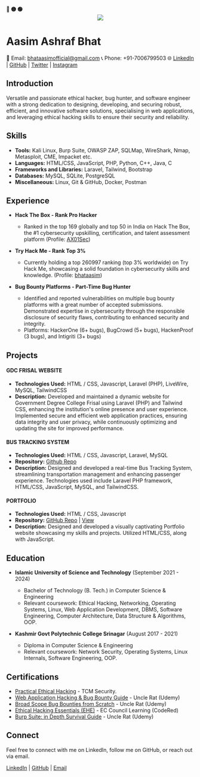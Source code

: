 <!-- Macos like icons -->
<div align="left">
  <b><pwn>🔴 🟡 🟢</pwn></b>
</div>

<div align="center">
  <img src="https://readme-typing-svg.demolab.com/?lines=$+Hey,+Ax01sec+here+:)&font=Fira%20Code&center=true&width=440&height=45&color=09e611&vCenter=true&pause=10&size=22" />
</div>

<!-- Your Name -->
# Aasim Ashraf Bhat

<!-- Contact Information -->
📧 Email: bhataasimofficial@gmail.com
📞 Phone: +91-7006799503
🌐 [LinkedIn](https://www.linkedin.com/in/aasim-ashraf-b4726b115/) | [GitHub](https://github.com/bhataasim1) | [Twitter](https://twitter.com/bhataasim9) | [Instagram](https://www.instagram.com/bhataasim1/)

<!-- Introduction -->
## Introduction

Versatile and passionate ethical hacker, bug hunter, and software engineer with a strong dedication to designing, developing, and securing robust, efficient, and innovative software solutions, specialising in web applications, and leveraging ethical hacking skills to ensure their security and reliability.

<!-- Skills -->
## Skills

- **Tools:** Kali Linux, Burp Suite, OWASP ZAP, SQLMap, WireShark, Nmap, Metasploit, CME, Impacket etc.
- **Languages:** HTML/CSS, JavaScript, PHP, Python, C++, Java, C
- **Frameworks and Libraries:** Laravel, Tailwind, Bootstrap
- **Databases:** MySQL, SQLite, PostgreSQL
- **Miscellaneous:** Linux, Git & GitHub, Docker, Postman

<!-- Experience -->
## Experience

- **Hack The Box - Rank Pro Hacker**
    - Ranked in the top 169 globally and top 50 in India on Hack The Box, the #1 cybersecurity upskilling, certification, and talent assessment platform (Profile: [AX01Sec](https://app.hackthebox.com/profile/1113021))

- **Try Hack Me - Rank Top 3%**
    - Currently holding a top 260997 ranking (top 3% worldwide) on Try Hack Me, showcasing a solid foundation in cybersecurity skills and knowledge. (Profile: [bhataasim](https://tryhackme.com/p/bhataasim))

- **Bug Bounty Platforms - Part-Time Bug Hunter**
    - Identified and reported vulnerabilities on multiple bug bounty platforms with a great number of accepted submissions. Demonstrated expertise in cybersecurity through the responsible disclosure of security flaws, contributing to enhanced security and integrity.
    - Platforms: HackerOne (6+ bugs), BugCrowd (5+ bugs), HackenProof (3 bugs), and Intigriti (3+ bugs)


<!-- Projects -->
## Projects

#### GDC FRISAL WEBSITE
- **Technologies Used:** HTML / CSS, Javascript, Laravel (PHP), LiveWire, MySQL, TailwindCSS
- **Description:** Developed and maintained a dynamic website for Government Degree College Frisal using Laravel (PHP) and Tailwind CSS, enhancing the institution's online presence and user experience. Implemented secure and efficient web application practices, ensuring data integrity and user privacy, while continuously optimizing and updating the site for improved performance.

#### BUS TRACKING SYSTEM
- **Technologies Used:** HTML / CSS, Javascript, Laravel, MySQL
- **Repository:** [Github Repo](https://github.com/bhataasim1/BusTrackerIUST)
- **Description:** Designed and developed a real-time Bus Tracking System, streamlining transportation management and enhancing passenger experience. Technologies used include Laravel PHP framework, HTML/CSS, JavaScript, MySQL, and TailwindCSS.

#### PORTFOLIO
- **Technologies Used:** HTML / CSS, Javascript
- **Repository:** [GitHub Repo](https://github.com/bhataasim1/portfolio) | [View](https://bhataasim.github.io/portfolio/)
- **Description:** Designed and developed a visually captivating Portfolio website showcasing my skills and projects. Utilized HTML/CSS, along with JavaScript.


<!-- Education -->
## Education

- **Islamic University of Science and Technology** (September 2021 - 2024)
    - Bachelor of Technology (B. Tech.) in Computer Science & Engineering
    - Relevant coursework: Ethical Hacking, Networking, Operating Systems, Linux, Web Application Development, DBMS, Software Engineering, Computer Architecture, Data Structure & Algorithms, OOP.

- **Kashmir Govt Polytechnic College Srinagar** (August 2017 - 2021)
    - Diploma in Computer Science & Engineering
    - Relevant coursework: Network Security, Operating Systems, Linux Internals, Software Engineering, OOP.

<!-- Certifications -->
## Certifications

- [Practical Ethical Hacking](https://t.ly/QT79P) - TCM Security.
- [Web Application Hacking & Bug Bounty Guide](https://www.udemy.com/certificate/UC-8dfb1414-e010-4a4f-b06b-c14ccbe23d3a/) - Uncle Rat (Udemy)
- [Broad Scope Bug Bounties from Scratch](https://www.udemy.com/certificate/UC-9183dad9-6974-46e7-8d8e-8af81ae47480/) - Uncle Rat (Udemy)
- [Ethical Hacking Essentials (EHE)](https://codered.eccouncil.org/certificate/aa9a26f9-7858-4fd2-a858-7f8e8b32dd6f) - EC Council Learning (CodeRed)
- [Burp Suite: in Depth Survival Guide](https://www.udemy.com/certificate/UC-c9c4a579-8d8c-4af9-9404-f6aef4959cdf/) - Uncle Rat (Udemy)

<!-- Connect -->
## Connect

Feel free to connect with me on LinkedIn, follow me on GitHub, or reach out via email.

[LinkedIn](https://www.linkedin.com/in/aasim-ashraf-b4726b115/) | [GitHub](https://github.com/bhataasim1) | [Email](mailto:bhataasimofficial@gmail.com)

<!-- End of README -->
